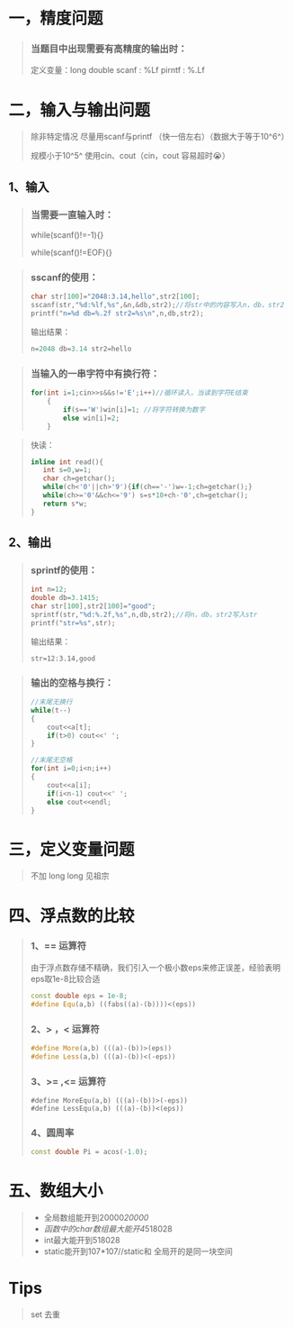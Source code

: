 # 一，精度问题

> ### 当题目中出现需要有高精度的输出时：
>
> 定义变量：long double
> scanf : %Lf
> pirntf : %.Lf

# 二，输入与输出问题

> 除非特定情况 尽量用scanf与printf （快一倍左右）（数据大于等于10^6^）
>
> 规模小于10^5^ 使用cin、cout（cin，cout 容易超时:sob:）

## 1、输入

> ### 当需要一直输入时：
>
> while(scanf()!=-1){}
>
> while(scanf()!=EOF){}

> ### sscanf的使用：
>
> ```c++
> char str[100]="2048:3.14,hello",str2[100];
> sscanf(str,"%d:%lf,%s",&n,&db,str2);//将str中的内容写入n，db，str2
> printf("n=%d db=%.2f str2=%s\n",n,db,str2);
> ```
>
> 输出结果：
>
> ```c++
> n=2048 db=3.14 str2=hello
> ```

> ### 当输入的一串字符中有换行符：
>
> ```c++
> for(int i=1;cin>>s&&s!='E';i++)//循环读入，当读到字符E结束 
>     {
>         if(s=='W')win[i]=1; //将字符转换为数字
>         else win[i]=2; 
>     }
> ```
>

> 快读：
>
> ```c++
> inline int read(){
>    int s=0,w=1;
>    char ch=getchar();
>    while(ch<'0'||ch>'9'){if(ch=='-')w=-1;ch=getchar();}
>    while(ch>='0'&&ch<='9') s=s*10+ch-'0',ch=getchar();
>    return s*w;
> }
> ```

## 2、输出

> ### sprintf的使用：
>
> ```c++
> int n=12;
> double db=3.1415;
> char str[100],str2[100]="good";
> sprintf(str,"%d:%.2f,%s",n,db,str2);//将n，db，str2写入str
> printf("str=%s",str);
> ```
>
> 输出结果：
>
> ```
> str=12:3.14,good
> ```

> ### 输出的空格与换行：
>
> ```c++
> //末尾无换行
> while(t--)
> {
>     cout<<a[t];
>     if(t>0) cout<<' ';
> }
> ```
>
> ```c++
> //末尾无空格
> for(int i=0;i<n;i++)
> {
>     cout<<a[i];
>     if(i<n-1) cout<<' ';
>     else cout<<endl;
> }
> ```



# 三，定义变量问题

> 不加 long long 见祖宗

# 四、浮点数的比较

> ### 1、== 运算符
>
> 由于浮点数存储不精确，我们引入一个极小数eps来修正误差，经验表明eps取1e-8比较合适
>
> ```c++
> const double eps = 1e-8;
> #define Equ(a,b) ((fabs((a)-(b))))<(eps))
> ```
>
> ### 2、> ，< 运算符
>
> ```c++
> #define More(a,b) (((a)-(b))>(eps))
> #define Less(a,b) (((a)-(b))<(-eps))
> ```
>
> ### 3、>= ,<= 运算符
>
> ```
> #define MoreEqu(a,b) (((a)-(b))>(-eps))
> #define LessEqu(a,b) (((a)-(b))<(eps))
> ```
>
> ### 4、圆周率
>
> ```c++
> const double Pi = acos(-1.0);
> ```

# **五、数组大小**

>- 全局数组能开到20000*20000*
>- *函数中的char数组最大能开4*518028
>- int最大能开到518028
>- static能开到107*107//static和 全局开的是同一块空间

# Tips

> set 去重